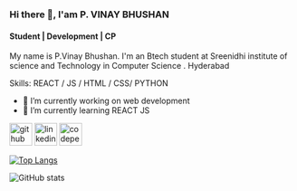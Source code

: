### Hi there 👋, I'am P. VINAY BHUSHAN
#### Student | Development | CP 


My name is P.Vinay Bhushan. I'm an Btech student at Sreenidhi institute of science and Technology in 
Computer Science . Hyderabad 

Skills:  REACT / JS / HTML / CSS/ PYTHON

- 🔭 I’m currently working on web development 
- 🌱 I’m currently learning REACT JS 


[<img src='https://cdn.jsdelivr.net/npm/simple-icons@3.0.1/icons/github.svg' alt='github' height='40'>](https://github.com/padalavinaybhushan)  [<img src='https://cdn.jsdelivr.net/npm/simple-icons@3.0.1/icons/linkedin.svg' alt='linkedin' height='40'>](https://www.linkedin.com/in/padalavinaybhushan/)  [<img src='https://cdn.jsdelivr.net/npm/simple-icons@3.0.1/icons/codepen.svg' alt='codepen' height='40'>](https://codepen.io/PVB007)  

[![Top Langs](https://github-readme-stats.vercel.app/api/top-langs/?username=padalavinaybhushan)](https://github.com/anuraghazra/github-readme-stats)

![GitHub stats](https://github-readme-stats.vercel.app/api?username=padalavinaybhushan&show_icons=true)  






